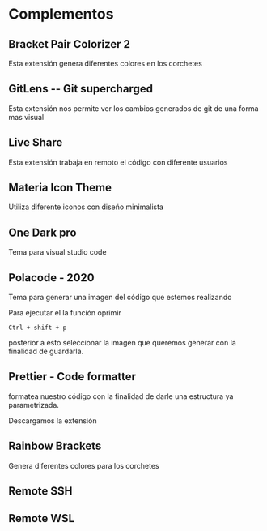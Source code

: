 # Complementos

## Bracket Pair Colorizer 2

Esta extensión genera diferentes colores en los corchetes

## GitLens -- Git supercharged

Esta extensión nos permite ver los cambios generados de git de una forma mas visual

## Live Share 

Esta extensión trabaja en remoto el código con diferente usuarios

## Materia Icon Theme

Utiliza diferente iconos con diseño minimalista

## One Dark pro

Tema para visual studio code

## Polacode - 2020

Tema para generar una imagen del código que estemos realizando

Para ejecutar el la función oprimir

```
Ctrl + shift + p
```
posterior a esto seleccionar la imagen que queremos generar con la finalidad de guardarla.

## Prettier - Code formatter

formatea nuestro código con la finalidad de darle una estructura ya parametrizada. 

Descargamos la extensión

## Rainbow Brackets

Genera diferentes colores para los corchetes

## Remote SSH

## Remote WSL


